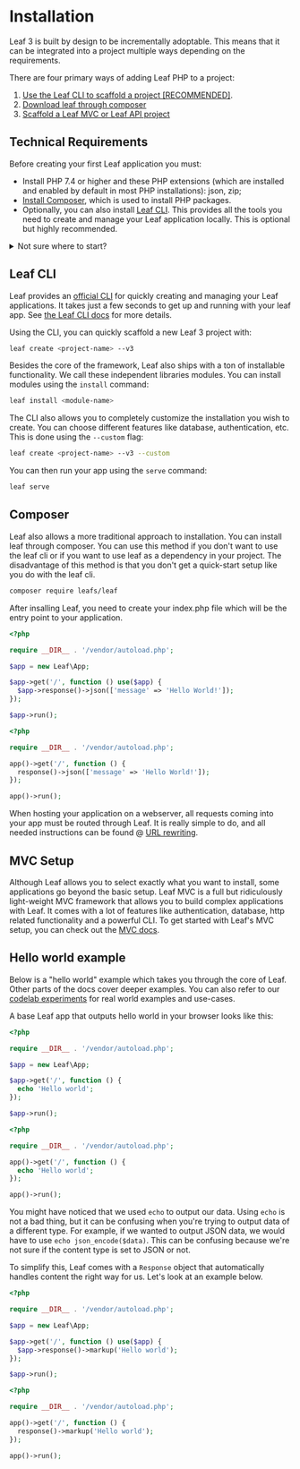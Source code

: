 # Installation

<!-- markdownlint-disable no-inline-html -->

<script setup>
import VideoDocs from '/@theme/components/VideoDocs.vue'
</script>

Leaf 3 is built by design to be incrementally adoptable. This means that it can be integrated into a project multiple ways depending on the requirements.

There are four primary ways of adding Leaf PHP to a project:

1. [Use the Leaf CLI to scaffold a project [RECOMMENDED]](#leaf-cli).
2. [Download leaf through composer](#composer)
3. [Scaffold a Leaf MVC or Leaf API project](#mvc-setup)

## Technical Requirements

Before creating your first Leaf application you must:

- Install PHP 7.4 or higher and these PHP extensions (which are installed and enabled by default in most PHP installations): json, zip;
- [Install Composer](https://getcomposer.org/download/), which is used to install PHP packages.
- Optionally, you can also install [Leaf CLI](/docs/cli/). This provides all the tools you need to create and manage your Leaf application locally. This is optional but highly recommended.

<details>
<summary>Not sure where to start?</summary>

- Laravel released an amazing tool called [Laravel Herd](https://herd.laravel.com/) that provides a quick and easy way to set up a local PHP development environment for Mac. It's a great way to get started with PHP and Leaf.

- On Windows and Mac, you can use [Xampp](https://www.apachefriends.org/), which is a free and open-source cross-platform web server solution stack package developed by Apache Friends, consisting mainly of the Apache HTTP Server, MariaDB database, and interpreters for scripts written in the PHP and Perl programming languages.

</details>

## Leaf CLI

<VideoDocs
  subject="Watch the leaf 3 installation walkthrough"
  description="You can take a look at our leaf cli setup walkthrough on youtube."
  link="https://www.youtube.com/embed/PuOk5xqTIsA"
/>

Leaf provides an [official CLI](https://github.com/leafsphp/cli) for quickly creating and managing your Leaf applications. It takes just a few seconds to get up and running with your leaf app. See [the Leaf CLI docs](/docs/cli/) for more details.

Using the CLI, you can quickly scaffold a new Leaf 3 project with:

```bash
leaf create <project-name> --v3
```

Besides the core of the framework, Leaf also ships with a ton of installable functionality. We call these independent libraries modules. You can install modules using the `install` command:

```bash
leaf install <module-name>
```

The CLI also allows you to completely customize the installation you wish to create. You can choose different features like database, authentication, etc. This is done using the `--custom` flag:

```bash
leaf create <project-name> --v3 --custom
```

You can then run your app using the `serve` command:

```bash
leaf serve
```

## Composer

<!-- <VideoDocs
  subject="Watch the composer setup on youtube"
  description="Learn how to set up a leaf app with composer."
  link="https://www.youtube.com/watch?v=t-pNURSTOKw"
/> -->

Leaf also allows a more traditional approach to installation. You can install leaf through composer. You can use this method if you don't want to use the leaf cli or if you want to use leaf as a dependency in your project. The disadvantage of this method is that you don't get a quick-start setup like you do with the leaf cli.

```bash
composer require leafs/leaf
```

After insalling Leaf, you need to create your index.php file which will be the entry point to your application.

<div class="class-mode">

```php
<?php

require __DIR__ . '/vendor/autoload.php';

$app = new Leaf\App;

$app->get('/', function () use($app) {
  $app->response()->json(['message' => 'Hello World!']);
});

$app->run();
```

</div>

<div class="functional-mode">

```php
<?php

require __DIR__ . '/vendor/autoload.php';

app()->get('/', function () {
  response()->json(['message' => 'Hello World!']);
});

app()->run();
```

</div>

When hosting your application on a webserver, all requests coming into your app must be routed through Leaf. It is really simple to do, and all needed instructions can be found @ [URL rewriting](/docs/introduction/url-rewriting.html).

## MVC Setup

Although Leaf allows you to select exactly what you want to install, some applications go beyond the basic setup. Leaf MVC is a full but ridiculously light-weight MVC framework that allows you to build complex applications with Leaf. It comes with a lot of features like authentication, database, http related functionality and a powerful CLI. To get started with Leaf's MVC setup, you can check out the [MVC docs](/docs/mvc/).

## Hello world example

Below is a "hello world" example which takes you through the core of Leaf. Other parts of the docs cover deeper examples. You can also refer to our [codelab experiments](/codelabs/) for real world examples and use-cases.

A base Leaf app that outputs hello world in your browser looks like this:

<div class="class-mode">

```php
<?php

require __DIR__ . '/vendor/autoload.php';

$app = new Leaf\App;

$app->get('/', function () {
  echo 'Hello world';
});

$app->run();
```

</div>

<div class="functional-mode">

```php
<?php

require __DIR__ . '/vendor/autoload.php';

app()->get('/', function () {
  echo 'Hello world';
});

app()->run();
```

</div>

You might have noticed that we used `echo` to output our data. Using `echo` is not a bad thing, but it can be confusing when you're trying to output data of a different type. For example, if we wanted to output JSON data, we would have to use `echo json_encode($data)`. This can be confusing because we're not sure if the content type is set to JSON or not.

To simplify this, Leaf comes with a `Response` object that automatically handles content the right way for us. Let's look at an example below.

<div class="class-mode">

```php
<?php

require __DIR__ . '/vendor/autoload.php';

$app = new Leaf\App;

$app->get('/', function () use($app) {
  $app->response()->markup('Hello world');
});

$app->run();
```

</div>
<div class="functional-mode">

```php
<?php

require __DIR__ . '/vendor/autoload.php';

app()->get('/', function () {
  response()->markup('Hello world');
});

app()->run();
```

</div>
